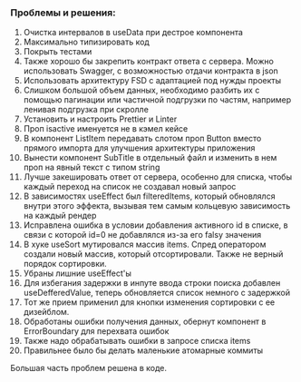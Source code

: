 ### Проблемы и решения:
1. Очистка интервалов в useData при дестрое компонента
2. Максимально типизировать код
3. Покрыть тестами
4. Также хорошо бы закрепить контракт ответа с сервера.
   Можно использовать Swagger, c возможностью отдачи контракта в json
5. Использовать архитектуру FSD с адаптацией под нужды проекты
6. Слишком большой объем данных, необходимо разбить их с помощью пагинации или частичной подгрузки по частям, например ленивая подгрузка при скролле
7. Установить и настроить Prettier и Linter
8. Проп isactive именуется не в кэмел кейсе
9. В компонент ListItem передавать слотом проп Button вместо прямого импорта для улучшения архитектуры приложения
10. Вынести компонент SubTitle в отдельный файл и изменить в нем проп на явный текст с типом string
11. Лучше закешировать ответ от сервера, особенно для списка, чтобы каждый переход на список не создавал новый запрос
12. В зависимостях useEffect был filteredItems, который обновлялся внутри этого эффекта, вызывая тем самым кольцевую зависимость на каждый рендер
13. Исправлена ошибка в условии добавления активного id в списке, в связи с которой id=0 не добавлялся из-за его falsy значения
14. В хуке useSort мутировался массив items. Спред оператором создали новый массив, который отсортировали. Также не верный порядок сортировки.
15. Убраны лишние useEffect'ы
16. Для избегания задержки в инпуте ввода строки поиска добавлен useDefferedValue, теперь обновляется список немного с задержкой
17. Тот же прием применил для кнопки изменения сортировки с ее дизейблом.
18. Обработаны ошибки получения данных, обернут компонент в ErrorBoundary для перехвата ошибок
19. Также надо обрабатывать ошибки в запросе списка items
20. Правильнее было бы делать маленькие атомарные коммиты

Большая часть проблем решена в коде.
